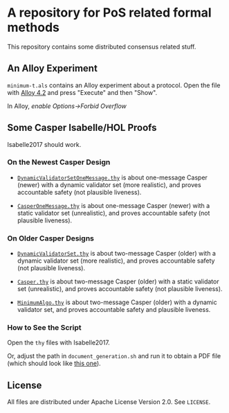 # A repository for PoS related formal methods

This repository contains some distributed consensus related stuff.

## An Alloy Experiment

`minimum-t.als` contains an Alloy experiment about a protocol.  Open the file with [Alloy 4.2](http://alloy.mit.edu/alloy/) and press "Execute" and then "Show".

In Alloy, *enable Options->Forbid Overflow*

## Some Casper Isabelle/HOL Proofs

Isabelle2017 should work.

### On the Newest Casper Design

* [`DynamicValidatorSetOneMessage.thy`](DynamicValidatorSetOneMessage.thy) is about one-message Casper (newer) with a dynamic validator set (more realistic), and proves accountable safety (not plausible liveness).

* [`CasperOneMessage.thy`](CasperOneMessage.thy) is about one-message Casper (newer) with a static validator set (unrealistic), and proves accountable safety (not plausible liveness).

### On Older Casper Designs

* [`DynamicValidatorSet.thy`](DynamicValidatorSet.thy) is about two-message Casper (older) with a dynamic validator set (more realistic), and proves accountable safety (not plausible liveness).

* [`Casper.thy`](Casper.thy) is about two-message Casper (older) with a static validator set (unrealistic), and proves accountable safety (not plausible liveness).

* [`MinimumAlgo.thy`](MinimumAlgo.thy) is about two-message Casper (older) with a dynamic validator set, and proves accountable safety and plausible liveness.

### How to See the Script

Open the `thy` files with Isabelle2017.

Or, adjust the path in `document_generation.sh` and run it to obtain a PDF file (which should look like [this one](https://yoichihirai.com/minimal.pdf)).

## License

All files are distributed under Apache License Version 2.0.  See `LICENSE`.
